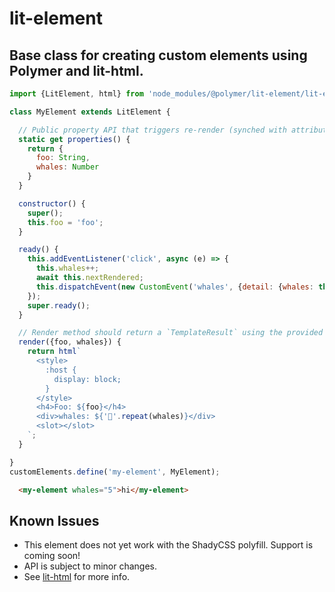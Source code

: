 # lit-element

## Base class for creating custom elements using Polymer and lit-html.

```javascript
import {LitElement, html} from 'node_modules/@polymer/lit-element/lit-element.js'

class MyElement extends LitElement {

  // Public property API that triggers re-render (synched with attributes)
  static get properties() {
    return {
      foo: String,
      whales: Number
    }
  }

  constructor() {
    super();
    this.foo = 'foo';
  }

  ready() {
    this.addEventListener('click', async (e) => {
      this.whales++;
      await this.nextRendered;
      this.dispatchEvent(new CustomEvent('whales', {detail: {whales: this.whales}}))
    });
    super.ready();
  }

  // Render method should return a `TemplateResult` using the provided lit-html `html` tag function
  render({foo, whales}) {
    return html`
      <style>
        :host {
          display: block;
        }
      </style>
      <h4>Foo: ${foo}</h4>
      <div>whales: ${'🐳'.repeat(whales)}</div>
      <slot></slot>
    `;
  }

}
customElements.define('my-element', MyElement);
```

```html
  <my-element whales="5">hi</my-element>
```

## Known Issues
* This element does not yet work with the ShadyCSS polyfill. Support is coming soon!
* API is subject to minor changes.
* See [lit-html](https://github.com/Polymer/lit-html) for more info.
